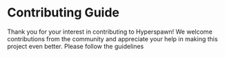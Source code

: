 # Contributing Guide

Thank you for your interest in contributing to Hyperspawn! We welcome contributions from the community and appreciate your help in making this project even better. Please follow the guidelines
